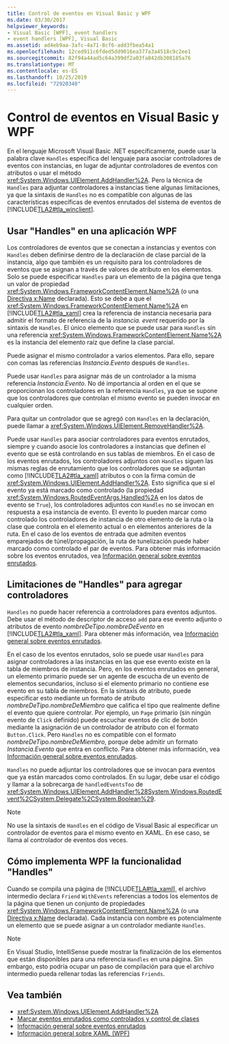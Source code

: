 ```yaml
---
title: Control de eventos en Visual Basic y WPF
ms.date: 03/30/2017
helpviewer_keywords:
- Visual Basic [WPF], event handlers
- event handlers [WPF], Visual Basic
ms.assetid: ad4eb9aa-3afc-4a71-8cf6-add3fbea54a1
ms.openlocfilehash: 12ced911c6fded5dd9016ea377a3a4518c9c2ee1
ms.sourcegitcommit: 82f94a44ad5c64a399df2a03fa842db308185a76
ms.translationtype: MT
ms.contentlocale: es-ES
ms.lasthandoff: 10/25/2019
ms.locfileid: "72920340"
---
```

# <a name="visual-basic-and-wpf-event-handling"></a>Control de eventos en Visual Basic y WPF
En el lenguaje Microsoft Visual Basic .NET específicamente, puede usar la palabra clave `Handles` específica del lenguaje para asociar controladores de eventos con instancias, en lugar de adjuntar controladores de eventos con atributos o usar el método <xref:System.Windows.UIElement.AddHandler%2A>. Pero la técnica de `Handles` para adjuntar controladores a instancias tiene algunas limitaciones, ya que la sintaxis de `Handles` no es compatible con algunas de las características específicas de eventos enrutados del sistema de eventos de [!INCLUDE[TLA2#tla_winclient](../../../../includes/tla2sharptla-winclient-md.md)].  
  
## <a name="using-handles-in-a-wpf-application"></a>Usar "Handles" en una aplicación WPF  
 Los controladores de eventos que se conectan a instancias y eventos con `Handles` deben definirse dentro de la declaración de clase parcial de la instancia, algo que también es un requisito para los controladores de eventos que se asignan a través de valores de atributo en los elementos. Solo se puede especificar `Handles` para un elemento de la página que tenga un valor de propiedad <xref:System.Windows.FrameworkContentElement.Name%2A> (o una [Directiva x:Name](../../xaml-services/x-name-directive.md) declarada). Esto se debe a que el <xref:System.Windows.FrameworkContentElement.Name%2A> en [!INCLUDE[TLA2#tla_xaml](../../../../includes/tla2sharptla-xaml-md.md)] crea la referencia de instancia necesaria para admitir el formato de referencia de la *instancia. event* requerido por la sintaxis de `Handles`. El único elemento que se puede usar para `Handles` sin una referencia <xref:System.Windows.FrameworkContentElement.Name%2A> es la instancia del elemento raíz que define la clase parcial.  
  
 Puede asignar el mismo controlador a varios elementos. Para ello, separe con comas las referencias *Instancia.Evento* después de `Handles`.  
  
 Puede usar `Handles` para asignar más de un controlador a la misma referencia *Instancia.Evento*. No dé importancia al orden en el que se proporcionan los controladores en la referencia `Handles`, ya que se supone que los controladores que controlan el mismo evento se pueden invocar en cualquier orden.  
  
 Para quitar un controlador que se agregó con `Handles` en la declaración, puede llamar a <xref:System.Windows.UIElement.RemoveHandler%2A>.  
  
 Puede usar `Handles` para asociar controladores para eventos enrutados, siempre y cuando asocie los controladores a instancias que definen el evento que se está controlando en sus tablas de miembros. En el caso de los eventos enrutados, los controladores adjuntos con `Handles` siguen las mismas reglas de enrutamiento que los controladores que se adjuntan como [!INCLUDE[TLA2#tla_xaml](../../../../includes/tla2sharptla-xaml-md.md)] atributos o con la firma común de <xref:System.Windows.UIElement.AddHandler%2A>. Esto significa que si el evento ya está marcado como controlado (la propiedad <xref:System.Windows.RoutedEventArgs.Handled%2A> en los datos de evento se `True`), los controladores adjuntos con `Handles` no se invocan en respuesta a esa instancia de evento. El evento lo pueden marcar como controlado los controladores de instancia de otro elemento de la ruta o la clase que controla en el elemento actual o en elementos anteriores de la ruta. En el caso de los eventos de entrada que admiten eventos emparejados de túnel/propagación, la ruta de tunelización puede haber marcado como controlado el par de eventos. Para obtener más información sobre los eventos enrutados, vea [Información general sobre eventos enrutados](routed-events-overview.md).  
  
## <a name="limitations-of-handles-for-adding-handlers"></a>Limitaciones de "Handles" para agregar controladores  
 `Handles` no puede hacer referencia a controladores para eventos adjuntos. Debe usar el método de descriptor de acceso `add` para ese evento adjunto o atributos de evento *nombreDeTipo.nombreDeEvento* en [!INCLUDE[TLA2#tla_xaml](../../../../includes/tla2sharptla-xaml-md.md)]. Para obtener más información, vea [Información general sobre eventos enrutados](routed-events-overview.md).  
  
 En el caso de los eventos enrutados, solo se puede usar `Handles` para asignar controladores a las instancias en las que ese evento existe en la tabla de miembros de instancia. Pero, en los eventos enrutados en general, un elemento primario puede ser un agente de escucha de un evento de elementos secundarios, incluso si el elemento primario no contiene ese evento en su tabla de miembros. En la sintaxis de atributo, puede especificar esto mediante un formato de atributo *nombreDeTipo.nombreDeMiembro* que califica el tipo que realmente define el evento que quiere controlar. Por ejemplo, un `Page` primario (sin ningún evento de `Click` definido) puede escuchar eventos de clic de botón mediante la asignación de un controlador de atributo con el formato `Button.Click`. Pero `Handles` no es compatible con el formato *nombreDeTipo.nombreDeMiembro*, porque debe admitir un formato *Instancia.Evento* que entra en conflicto. Para obtener más información, vea [Información general sobre eventos enrutados](routed-events-overview.md).  
  
 `Handles` no puede adjuntar los controladores que se invocan para eventos que ya están marcados como controlados. En su lugar, debe usar el código y llamar a la sobrecarga de `handledEventsToo` de <xref:System.Windows.UIElement.AddHandler%28System.Windows.RoutedEvent%2CSystem.Delegate%2CSystem.Boolean%29>.  
  
> [!NOTE]
> No use la sintaxis de `Handles` en el código de Visual Basic al especificar un controlador de eventos para el mismo evento en XAML. En ese caso, se llama al controlador de eventos dos veces.  
  
## <a name="how-wpf-implements-handles-functionality"></a>Cómo implementa WPF la funcionalidad "Handles"  
 Cuando se compila una página de [!INCLUDE[TLA#tla_xaml](../../../../includes/tlasharptla-xaml-md.md)], el archivo intermedio declara `Friend` `WithEvents` referencias a todos los elementos de la página que tienen un conjunto de propiedades <xref:System.Windows.FrameworkContentElement.Name%2A> (o una [Directiva x:Name](../../xaml-services/x-name-directive.md) declarada). Cada instancia con nombre es potencialmente un elemento que se puede asignar a un controlador mediante `Handles`.  
  
> [!NOTE]
> En Visual Studio, IntelliSense puede mostrar la finalización de los elementos que están disponibles para una referencia `Handles` en una página. Sin embargo, esto podría ocupar un paso de compilación para que el archivo intermedio pueda rellenar todas las referencias `Friends`.  
  
## <a name="see-also"></a>Vea también

- <xref:System.Windows.UIElement.AddHandler%2A>
- [Marcar eventos enrutados como controlados y control de clases](marking-routed-events-as-handled-and-class-handling.md)
- [Información general sobre eventos enrutados](routed-events-overview.md)
- [Información general sobre XAML (WPF)](xaml-overview-wpf.md)
